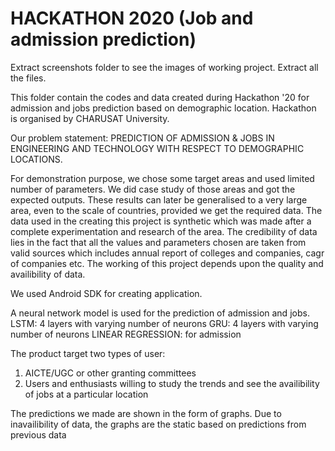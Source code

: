 # HACKATHON 2020 (Job and admission prediction)
Extract screenshots folder to see the images of working project.
Extract all the files.

This folder contain the codes and data created during Hackathon '20 for admission and jobs prediction based on demographic location.
Hackathon is organised by CHARUSAT University.

Our problem statement:
PREDICTION OF ADMISSION & JOBS IN ENGINEERING AND TECHNOLOGY WITH RESPECT TO DEMOGRAPHIC LOCATIONS.

For demonstration purpose, we chose some target areas and used limited number of parameters.
We did case study of those areas and got the expected outputs. These results can later be generalised to a very large area, even to the scale of countries, provided we get the required data. The data used in the creating this project is synthetic which was made after a complete experimentation and research of the area. The credibility of data lies in the fact that all the values and parameters chosen are taken from valid sources which includes annual report of colleges and companies, cagr of companies etc.
The working of this project depends upon the quality and availibility of data.

We used Android SDK for creating application.

A neural network model is used for the prediction of admission and jobs.
LSTM: 4 layers with varying number of neurons
GRU: 4 layers with varying number of neurons
LINEAR REGRESSION: for admission

The product target two types of user:
1. AICTE/UGC or other granting committees
2. Users and enthusiasts willing to study the trends and see the availibility of jobs at a particular location

The predictions we made are shown in the form of graphs.
Due to inavailibility of data, the graphs are the static based on predictions from previous data